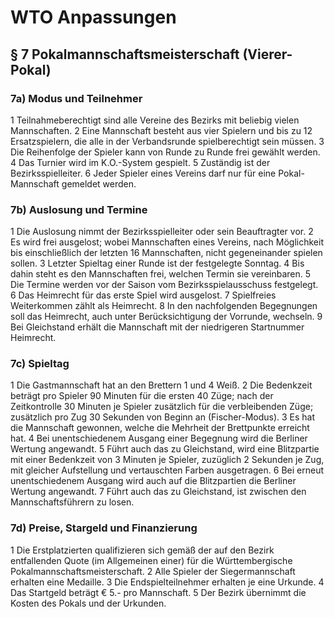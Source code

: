 # WTO Anpassungen
## § 7 Pokalmannschaftsmeisterschaft (Vierer-Pokal)

### 7a) Modus und Teilnehmer
1 Teilnahmeberechtigt sind alle Vereine des Bezirks mit beliebig vielen Mannschaften. 2 Eine Mannschaft besteht aus vier Spielern und bis zu 12 Ersatzspielern, die alle in der Verbandsrunde spielberechtigt sein müssen. 3 Die Reihenfolge der Spieler kann von Runde zu Runde frei gewählt werden. 4 Das Turnier wird im K.O.-System gespielt. 5 Zuständig ist der Bezirksspielleiter. 6 Jeder Spieler eines Vereins darf nur für eine Pokal-Mannschaft gemeldet werden. 

### 7b) Auslosung und Termine
1 Die Auslosung nimmt der Bezirksspielleiter oder sein Beauftragter vor. 2 Es wird frei ausgelost; wobei Mannschaften eines Vereins, nach Möglichkeit bis einschließlich der letzten 16 Mannschaften, nicht gegeneinander spielen sollen. 3 Letzter Spieltag einer Runde ist der festgelegte Sonntag. 4 Bis dahin steht es den Mannschaften frei, welchen Termin sie vereinbaren. 5 Die Termine werden vor der Saison vom Bezirksspielausschuss festgelegt. 6 Das Heimrecht für das erste Spiel wird ausgelost. 7 Spielfreies Weiterkommen zählt als Heimrecht. 8 In den nachfolgenden Begegnungen soll das Heimrecht, auch unter Berücksichtigung der Vorrunde, wechseln. 9 Bei Gleichstand erhält die Mannschaft mit der niedrigeren Startnummer Heimrecht.

### 7c) Spieltag
1 Die Gastmannschaft hat an den Brettern 1 und 4 Weiß. 2 Die Bedenkzeit beträgt pro Spieler 90 Minuten für die ersten 40 Züge; nach der Zeitkontrolle 30 Minuten je Spieler zusätzlich für die verbleibenden Züge; zusätzlich pro Zug 30 Sekunden von Beginn an (Fischer-Modus). 3 Es hat die Mannschaft gewonnen, welche die Mehrheit der Brettpunkte erreicht hat. 4 Bei unentschiedenem Ausgang einer Begegnung wird die Berliner Wertung angewandt. 5 Führt auch das zu Gleichstand, wird eine Blitzpartie mit einer Bedenkzeit von 3 Minuten je Spieler, zuzüglich 2 Sekunden je Zug, mit gleicher Aufstellung und vertauschten Farben ausgetragen. 6 Bei erneut unentschiedenem Ausgang wird auch auf die Blitzpartien die Berliner Wertung angewandt. 7 Führt auch das zu Gleichstand, ist zwischen den Mannschaftsführern zu losen.

### 7d) Preise, Stargeld und Finanzierung
1 Die Erstplatzierten qualifizieren sich gemäß der auf den Bezirk entfallenden Quote (im Allgemeinen einer) für die Württembergische Pokalmannschaftsmeisterschaft. 2 Alle Spieler der Siegermannschaft erhalten eine Medaille. 3 Die Endspielteilnehmer erhalten je eine Urkunde. 4 Das Startgeld beträgt € 5.- pro Mannschaft. 5 Der Bezirk übernimmt die Kosten des Pokals und der Urkunden.
